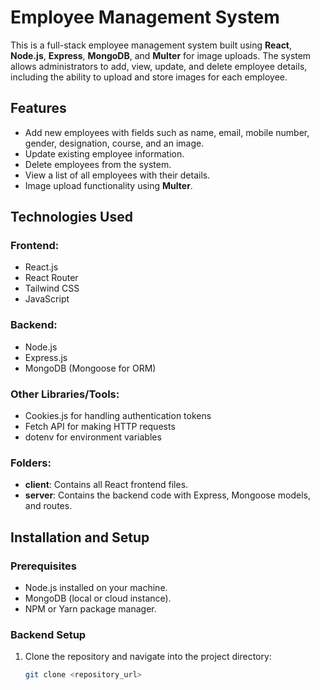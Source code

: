 # Employee Management System

This is a full-stack employee management system built using **React**, **Node.js**, **Express**, **MongoDB**, and **Multer** for image uploads. The system allows administrators to add, view, update, and delete employee details, including the ability to upload and store images for each employee.





## Features

- Add new employees with fields such as name, email, mobile number, gender, designation, course, and an image.
- Update existing employee information.
- Delete employees from the system.
- View a list of all employees with their details.
- Image upload functionality using **Multer**.
  
## Technologies Used

### Frontend:

- React.js
- React Router
- Tailwind CSS
- JavaScript

### Backend:

- Node.js
- Express.js
- MongoDB (Mongoose for ORM)

### Other Libraries/Tools:

- Cookies.js for handling authentication tokens
- Fetch API for making HTTP requests
- dotenv for environment variables


### Folders:

- **client**: Contains all React frontend files.
- **server**: Contains the backend code with Express, Mongoose models, and routes.

## Installation and Setup

### Prerequisites

- Node.js installed on your machine.
- MongoDB (local or cloud instance).
- NPM or Yarn package manager.

### Backend Setup

1. Clone the repository and navigate into the project directory:

   ```bash
   git clone <repository_url>
   


